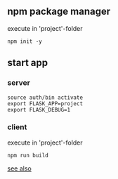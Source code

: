 ## npm package manager
execute in 'project'-folder
```
npm init -y
```
## start app
### server
```
source auth/bin activate
export FLASK_APP=project
export FLASK_DEBUG=1

```
### client
execute in 'project'-folder
```
npm run build
```


[see also](https://github.com/jrybicki-jsc/flasknpm)